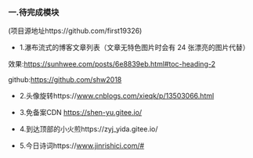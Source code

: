 
### 一.待完成模块

(项目源地址https://github.com/first19326)

- 1.瀑布流式的博客文章列表（文章无特色图片时会有 24 张漂亮的图片代替）

效果:https://sunhwee.com/posts/6e8839eb.html#toc-heading-2

github:https://github.com/shw2018

- 2.头像旋转https://www.cnblogs.com/xieqk/p/13503066.html

- 3.免备案CDN https://shen-yu.gitee.io/

- 4.到达顶部的小火煎https://zyj_yida.gitee.io/

- 5.今日诗词https://www.jinrishici.com/#
